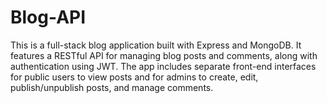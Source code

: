 # Blog-API
This is a full-stack blog application built with Express and MongoDB. It features a RESTful API for managing blog posts and comments, along with authentication using JWT. The app includes separate front-end interfaces for public users to view posts and for admins to create, edit, publish/unpublish posts, and manage comments.
